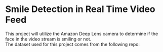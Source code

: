 # Smile Detection in Real Time Video Feed  
This project will utilize the Amazon Deep Lens camera to determine if the face in the video stream is smiling or not.  
The dataset used for this project comes from the following repo: [](https://github.com/hromi/SMILEsmileD)  
